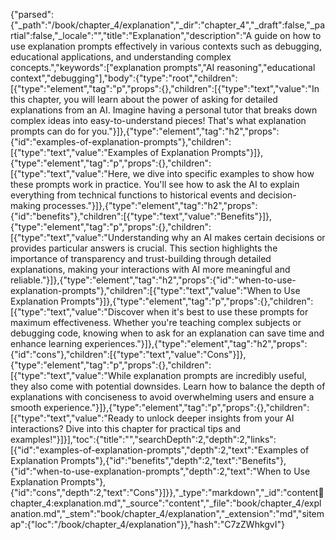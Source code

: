 {"parsed":{"_path":"/book/chapter_4/explanation","_dir":"chapter_4","_draft":false,"_partial":false,"_locale":"","title":"Explanation","description":"A guide on how to use explanation prompts effectively in various contexts such as debugging, educational applications, and understanding complex concepts.","keywords":["explanation prompts","AI reasoning","educational context","debugging"],"body":{"type":"root","children":[{"type":"element","tag":"p","props":{},"children":[{"type":"text","value":"In this chapter, you will learn about the power of asking for detailed explanations from an AI. Imagine having a personal tutor that breaks down complex ideas into easy-to-understand pieces! That's what explanation prompts can do for you."}]},{"type":"element","tag":"h2","props":{"id":"examples-of-explanation-prompts"},"children":[{"type":"text","value":"Examples of Explanation Prompts"}]},{"type":"element","tag":"p","props":{},"children":[{"type":"text","value":"Here, we dive into specific examples to show how these prompts work in practice. You'll see how to ask the AI to explain everything from technical functions to historical events and decision-making processes."}]},{"type":"element","tag":"h2","props":{"id":"benefits"},"children":[{"type":"text","value":"Benefits"}]},{"type":"element","tag":"p","props":{},"children":[{"type":"text","value":"Understanding why an AI makes certain decisions or provides particular answers is crucial. This section highlights the importance of transparency and trust-building through detailed explanations, making your interactions with AI more meaningful and reliable."}]},{"type":"element","tag":"h2","props":{"id":"when-to-use-explanation-prompts"},"children":[{"type":"text","value":"When to Use Explanation Prompts"}]},{"type":"element","tag":"p","props":{},"children":[{"type":"text","value":"Discover when it's best to use these prompts for maximum effectiveness. Whether you're teaching complex subjects or debugging code, knowing when to ask for an explanation can save time and enhance learning experiences."}]},{"type":"element","tag":"h2","props":{"id":"cons"},"children":[{"type":"text","value":"Cons"}]},{"type":"element","tag":"p","props":{},"children":[{"type":"text","value":"While explanation prompts are incredibly useful, they also come with potential downsides. Learn how to balance the depth of explanations with conciseness to avoid overwhelming users and ensure a smooth experience."}]},{"type":"element","tag":"p","props":{},"children":[{"type":"text","value":"Ready to unlock deeper insights from your AI interactions? Dive into this chapter for practical tips and examples!"}]}],"toc":{"title":"","searchDepth":2,"depth":2,"links":[{"id":"examples-of-explanation-prompts","depth":2,"text":"Examples of Explanation Prompts"},{"id":"benefits","depth":2,"text":"Benefits"},{"id":"when-to-use-explanation-prompts","depth":2,"text":"When to Use Explanation Prompts"},{"id":"cons","depth":2,"text":"Cons"}]}},"_type":"markdown","_id":"content:book:chapter_4:explanation.md","_source":"content","_file":"book/chapter_4/explanation.md","_stem":"book/chapter_4/explanation","_extension":"md","sitemap":{"loc":"/book/chapter_4/explanation"}},"hash":"C7zZWhkgvI"}